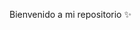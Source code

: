 Bienvenido a mi repositorio ✨

<!---
vanesamena/vanesamena is a ✨ special ✨ repository because its `README.md` (this file) appears on your GitHub profile.
You can click the Preview link to take a look at your changes.
--->
